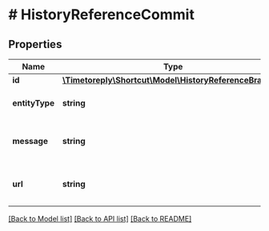 # # HistoryReferenceCommit

## Properties

Name | Type | Description | Notes
------------ | ------------- | ------------- | -------------
**id** | [**\Timetoreply\Shortcut\Model\HistoryReferenceBranchId**](HistoryReferenceBranchId.md) |  |
**entityType** | **string** | The type of entity referenced. |
**message** | **string** | The message from the Commit. |
**url** | **string** | The external URL for the Branch. |

[[Back to Model list]](../../README.md#models) [[Back to API list]](../../README.md#endpoints) [[Back to README]](../../README.md)
